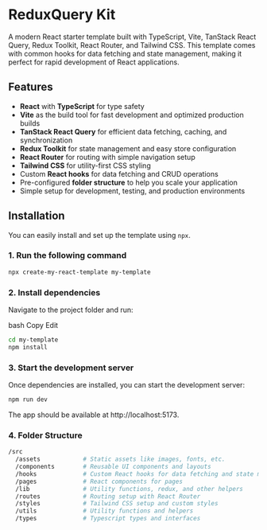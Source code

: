 # ReduxQuery Kit

A modern React starter template built with TypeScript, Vite, TanStack React Query, Redux Toolkit, React Router, and Tailwind CSS. This template comes with common hooks for data fetching and state management, making it perfect for rapid development of React applications.

## Features

- **React** with **TypeScript** for type safety
- **Vite** as the build tool for fast development and optimized production builds
- **TanStack React Query** for efficient data fetching, caching, and synchronization
- **Redux Toolkit** for state management and easy store configuration
- **React Router** for routing with simple navigation setup
- **Tailwind CSS** for utility-first CSS styling
- Custom **React hooks** for data fetching and CRUD operations
- Pre-configured **folder structure** to help you scale your application
- Simple setup for development, testing, and production environments

## Installation

You can easily install and set up the template using `npx`.

### 1. Run the following command

```bash
npx create-my-react-template my-template
```

### 2. Install dependencies

Navigate to the project folder and run:

bash
Copy
Edit

```bash
cd my-template
npm install
```

### 3. Start the development server

Once dependencies are installed, you can start the development server:

```bash
npm run dev
```

The app should be available at http://localhost:5173.

### 4. Folder Structure

```bash
/src
  /assets            # Static assets like images, fonts, etc.
  /components        # Reusable UI components and layouts
  /hooks             # Custom React hooks for data fetching and state management
  /pages             # React components for pages
  /lib               # Utility functions, redux, and other helpers
  /routes            # Routing setup with React Router
  /styles            # Tailwind CSS setup and custom styles
  /utils             # Utility functions and helpers
  /types             # Typescript types and interfaces
```
